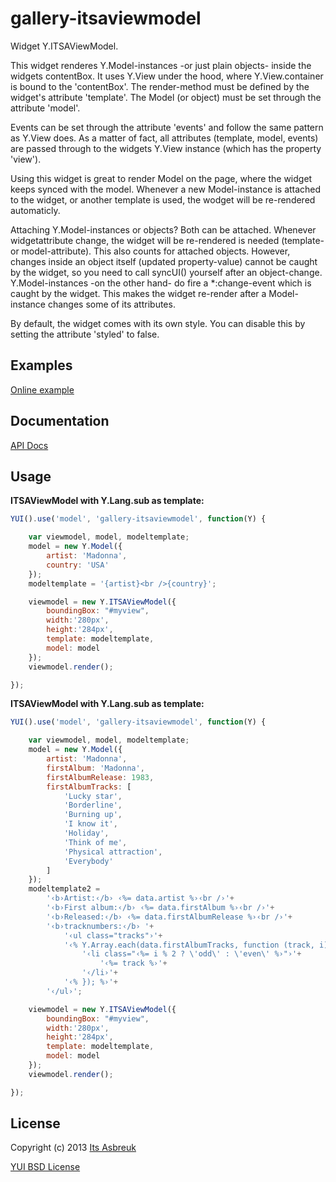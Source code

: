 gallery-itsaviewmodel
=====================


Widget Y.ITSAViewModel.

This widget renderes Y.Model-instances -or just plain objects- inside the widgets contentBox.
It uses Y.View under the hood, where Y.View.container is bound to the 'contentBox'. The render-method must be defined
by the widget's attribute 'template'. The Model (or object) must be set through the attribute 'model'.

Events can be set through the attribute 'events' and follow the same pattern as Y.View does. As a matter of fact, all attributes
(template, model, events) are passed through to the widgets Y.View instance (which has the property 'view').


Using this widget is great to render Model on the page, where the widget keeps synced with the model. Whenever a new Model-instance
is attached to the widget, or another template is used, the wodget will be re-rendered automaticly.

Attaching Y.Model-instances or objects?
Both can be attached. Whenever widgetattribute change, the widget will be re-rendered is needed (template- or model-attribute). This also
counts for attached objects. However, changes inside an object itself (updated property-value) cannot be caught by the widget, so you need
to call syncUI() yourself after an object-change. Y.Model-instances -on the other hand- do fire a *:change-event which is caught by the widget.
This makes the widget re-render after a Model-instance changes some of its attributes.


By default, the widget comes with its own style. You can disable this by setting the attribute 'styled' to false.


Examples
--------
[Online example](http://projects.itsasbreuk.nl/examples/itsaviewmodel/index.html)

Documentation
--------------
[API Docs](http://projects.itsasbreuk.nl/apidocs/classes/ITSAViewModel.html)

Usage
-----

<b>ITSAViewModel with Y.Lang.sub as template:</b>
```js
YUI().use('model', 'gallery-itsaviewmodel', function(Y) {

    var viewmodel, model, modeltemplate;
    model = new Y.Model({
        artist: 'Madonna',
        country: 'USA'
    });
    modeltemplate = '{artist}<br />{country}';

    viewmodel = new Y.ITSAViewModel({
        boundingBox: "#myview",
        width:'280px',
        height:'284px',
        template: modeltemplate,
        model: model
    });
    viewmodel.render();

});
```

<b>ITSAViewModel with Y.Lang.sub as template:</b>
```js
YUI().use('model', 'gallery-itsaviewmodel', function(Y) {

    var viewmodel, model, modeltemplate;
    model = new Y.Model({
        artist: 'Madonna',
        firstAlbum: 'Madonna',
        firstAlbumRelease: 1983,
        firstAlbumTracks: [
            'Lucky star',
            'Borderline',
            'Burning up',
            'I know it',
            'Holiday',
            'Think of me',
            'Physical attraction',
            'Everybody'
        ]
    });
    modeltemplate2 =
        '‹b›Artist:‹/b› ‹%= data.artist %›‹br /›'+
        '‹b›First album:‹/b› ‹%= data.firstAlbum %›‹br /›'+
        '‹b›Released:‹/b› ‹%= data.firstAlbumRelease %›‹br /›'+
        '‹b›tracknumbers:‹/b› '+
            '‹ul class="tracks"›'+
            '‹% Y.Array.each(data.firstAlbumTracks, function (track, i) { %›'+
                '‹li class="‹%= i % 2 ? \'odd\' : \'even\' %›"›'+
                    '‹%= track %›'+
                '‹/li›'+
            '‹% }); %›'+
        '‹/ul›';

    viewmodel = new Y.ITSAViewModel({
        boundingBox: "#myview",
        width:'280px',
        height:'284px',
        template: modeltemplate,
        model: model
    });
    viewmodel.render();

});
```

License
-------

Copyright (c) 2013 [Its Asbreuk](http://http://itsasbreuk.nl)

[YUI BSD License](http://developer.yahoo.com/yui/license.html)
